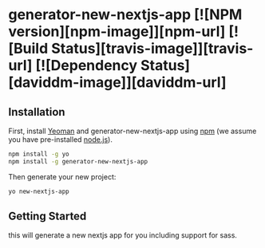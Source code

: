 # generator-new-nextjs-app [![NPM version][npm-image]][npm-url] [![Build Status][travis-image]][travis-url] [![Dependency Status][daviddm-image]][daviddm-url]
>

## Installation

First, install [Yeoman](http://yeoman.io) and generator-new-nextjs-app using [npm](https://www.npmjs.com/) (we assume you have pre-installed [node.js](https://nodejs.org/)).

```bash
npm install -g yo
npm install -g generator-new-nextjs-app
```

Then generate your new project:

```bash
yo new-nextjs-app
```

## Getting Started

this will generate a new nextjs app for you including support for sass.
